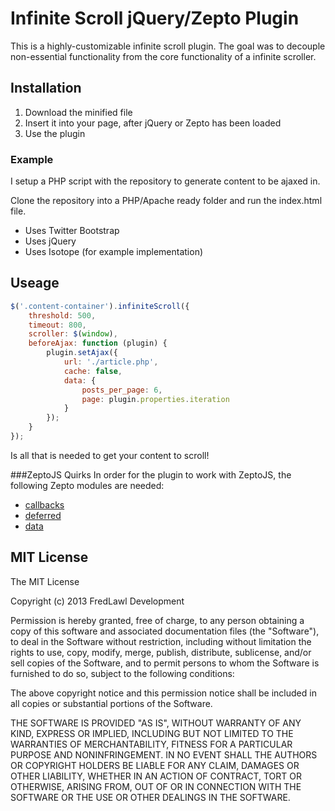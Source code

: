 Infinite Scroll jQuery/Zepto Plugin
====================

This is a highly-customizable infinite scroll plugin. The goal was to decouple
non-essential functionality from the core functionality of a infinite scroller.

Installation
-------------------
1. Download the minified file
2. Insert it into your page, after jQuery or Zepto has been loaded
3. Use the plugin

### Example
I setup a PHP script with the repository to generate content to be ajaxed in.

Clone the repository into a PHP/Apache ready folder and run the index.html file.

- Uses Twitter Bootstrap
- Uses jQuery
- Uses Isotope (for example implementation)

Useage
--------------------

```JavaScript
$('.content-container').infiniteScroll({
    threshold: 500,
    timeout: 800,
    scroller: $(window),
    beforeAjax: function (plugin) {
        plugin.setAjax({
            url: './article.php',
            cache: false,
            data: {
                posts_per_page: 6,
                page: plugin.properties.iteration
            }
        });
    }
});
```

Is all that is needed to get your content to scroll!

###ZeptoJS Quirks
In order for the plugin to work with ZeptoJS, the following Zepto modules are
needed:

- [callbacks](https://github.com/madrobby/zepto/blob/master/src/callbacks.js#files)
- [deferred](https://github.com/madrobby/zepto/blob/master/src/deferred.js#files)
- [data](https://github.com/madrobby/zepto/blob/master/src/data.js#files)


MIT License
--------------------
The MIT License

Copyright (c) 2013 FredLawl Development

Permission is hereby granted, free of charge, to any person obtaining a copy
of this software and associated documentation files (the "Software"), to deal
in the Software without restriction, including without limitation the rights
to use, copy, modify, merge, publish, distribute, sublicense, and/or sell
copies of the Software, and to permit persons to whom the Software is
furnished to do so, subject to the following conditions:

The above copyright notice and this permission notice shall be included in
all copies or substantial portions of the Software.

THE SOFTWARE IS PROVIDED "AS IS", WITHOUT WARRANTY OF ANY KIND, EXPRESS OR
IMPLIED, INCLUDING BUT NOT LIMITED TO THE WARRANTIES OF MERCHANTABILITY,
FITNESS FOR A PARTICULAR PURPOSE AND NONINFRINGEMENT. IN NO EVENT SHALL THE
AUTHORS OR COPYRIGHT HOLDERS BE LIABLE FOR ANY CLAIM, DAMAGES OR OTHER
LIABILITY, WHETHER IN AN ACTION OF CONTRACT, TORT OR OTHERWISE, ARISING FROM,
OUT OF OR IN CONNECTION WITH THE SOFTWARE OR THE USE OR OTHER DEALINGS IN
THE SOFTWARE.